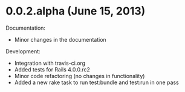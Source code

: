 0.0.2.alpha (June 15, 2013)
===========================

Documentation:

  - Minor changes in the documentation

Development:

  - Integration with travis-ci.org
  - Added tests for Rails 4.0.0.rc2
  - Minor code refactoring (no changes in functionality)
  - Added a new rake task to run test:bundle and test:run in one pass
